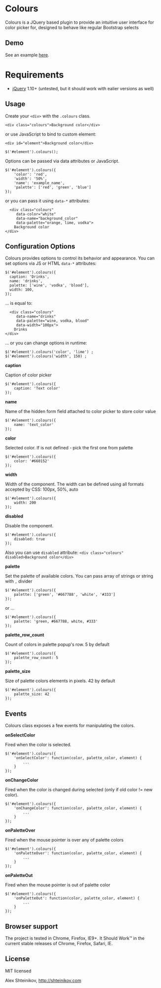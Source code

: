 Colours
===========

Colours is a JQuery based plugin to provide an intuitive user interface for color picker for, designed to behave like regular Bootstrap selects

## Demo

See an example [here](http://shteinikov.com/p/colours/).

# Requirements

* [jQuery](http://jquery.com/) 1.10+ (untested, but it should work with ealier versions as well)

## Usage

Create your `<div>` with the `.colours` class.

    <div class="colours">Background color</div>
    
or use JavaScript to bind to custom element:

	<div id="element">Background color</div>

    $('#element').colours();

Options can be passed via data attributes or JavaScript.

    $('#element').colours({
  		'color': 'red',
  		'width': '50%',
  		'name': 'example_name',
  		'palette': ['red', 'green', 'blue']
    });

or you can pass it using `data-*` attributes:

	  <div class="colours"
         data-color="white"
         data-name="background_color"
         data-palette="orange, lime, vodka">
        Background color
    </div>

## Configuration Options

Colours provides options to control its behavior and appearance. You can set options via JS or HTML `data-*` attributes:
    
    $('#element').colours({
      caption: 'Drinks',
      name: 'drinks',
      palette: ['wine', 'vodka', 'blood'],
      width: 100,
    });

... is equal to:

	  <div class="colours"
         data-name="drinks"
         data-palette="wine, vodka, blood"
         data-width="100px">
        Drinks
    </div>

... or you can change options in runtime:

	$('#element').colours('color', 'lime') ;
	$('#element').colours('width', 150) ;

**caption**

Caption of color picker

	$('#element').colours({
		caption: 'Text color'
	});

**name**

Name of the hidden form field attached to color picker to store color value

	$('#element').colours({
		name: 'text_color'
	});

**color**

Selected color. If is not defined - pick the first one from palette

	$('#element').colours({
		color: '#660152'
	});

**width**

Width of the component. The width can be defined using all formats accepted by CSS: 100px, 50%, auto

	$('#element').colours({
		width: 200
	});

**disabled**

Disable the component.

	$('#element').colours({
		disabled: true
	});

Also you can use `disabled` attribute: `<div class="colours" disabled>Background color</div>`

**palette**

Set the palette of available colors. You can pass array of strings or string with `,` divider

	$('#element').colours({
		palette: ['green', '#667788', 'white', '#333']
	});

or ...

	$('#element').colours({
		palette: 'green, #667788, white, #333'
	});

**palette_row_count**

Count of colors in palette popup's row. 5 by default

	$('#element').colours({
		palette_row_count: 5
	});

**palette_size**

Size of palette colors elements in pixels. 42 by default

	$('#element').colours({
		palette_size: 42
	});

## Events

Colours class exposes a few events for manipulating the colors.

**onSelectColor**

Fired when the color is selected.

	$('#element').colours({
		'onSelectColor': function(color, palette_color, element) {
			...
		}
	});

**onChangeColor**

Fired when the color is changed during selected (only if old color != new color).

	$('#element').colours({
		'onChangeColor': function(color, palette_color, element) {
			...
		}
	});

**onPaletteOver**

Fired when the mouse pointer is over any of palette colors

	$('#element').colours({
		'onPaletteOver': function(color, palette_color, element) {
			...
		}
	});

**onPaletteOut**

Fired when the mouse pointer is out of palette color

	$('#element').colours({
		'onPaletteOut': function(color, palette_color, element) {
			...
		}
	});

## Browser support

The project is tested in Chrome, Firefox, IE9+. It Should Work™ in the current stable releases of Chrome, Firefox, Safari, IE.

## License

MIT licensed

Alex Shteinikov, http://shteinikov.com










